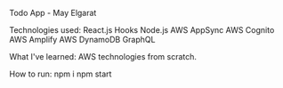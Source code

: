 Todo App - May Elgarat

Technologies used: 
React.js
Hooks
Node.js
AWS AppSync
AWS Cognito
AWS Amplify
AWS DynamoDB
GraphQL

What I've learned:
AWS technologies from scratch.

How to run:
npm i 
npm start


